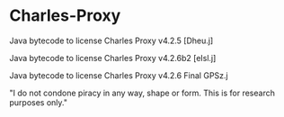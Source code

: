 # Charles-Proxy
Java bytecode to license Charles Proxy v4.2.5 [Dheu.j]

Java bytecode to license Charles Proxy v4.2.6b2 [eIsl.j]

Java bytecode to license Charles Proxy v4.2.6 Final GPSz.j

"I do not condone piracy in any way, shape or form. This is for research purposes only."

